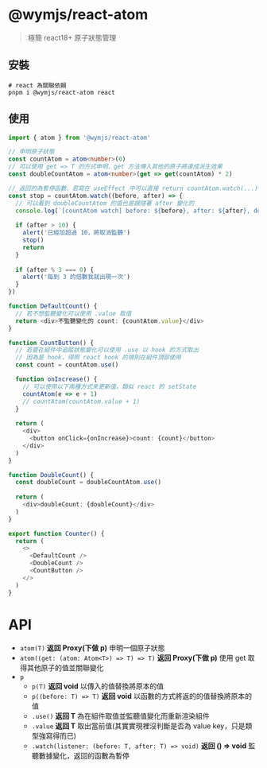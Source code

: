 @wymjs/react-atom
===

> 極簡 react18+ 原子狀態管理

## 安裝

```shell
# react 為關聯依賴
pnpm i @wymjs/react-atom react
```

## 使用

```typescript jsx
import { atom } from '@wymjs/react-atom'

// 申明原子狀態
const countAtom = atom<number>(0)
// 可以使用 get => T 的方式申明，get 方法傳入其他的原子將達成派生效果
const doubleCountAtom = atom<number>(get => get(countAtom) * 2)

// 返回的為暫停函數，若寫在 useEffect 中可以直接 return countAtom.watch(...)
const stop = countAtom.watch((before, after) => {
  // 可以看到 doubleCountAtom 的值也是跟隨著 after 變化的
  console.log(`[countAtom watch] before: ${before}, after: ${after}, doubleCount: ${doubleCountAtom.value}`)
  
  if (after > 10) {
    alert('已經加超過 10，將取消監聽')
    stop()
    return
  }
  
  if (after % 3 === 0) {
    alert('每到 3 的倍數我就出現一次')
  } 
})

function DefaultCount() {
  // 若不想監聽變化可以使用 .value 取值
  return <div>不監聽變化的 count: {countAtom.value}</div>
}

function CountButton() {
  // 若要在組件中追蹤狀態變化可以使用 .use 以 hook 的方式取出
  // 因為是 hook，得照 react hook 的規則在組件頂部使用
  const count = countAtom.use()

  function onIncrease() {
    // 可以使用以下兩種方式來更新值，類似 react 的 setState
    countAtom(e => e + 1)
    // countAtom(countAtom.value + 1)
  }
  
  return (
    <div>
      <button onClick={onIncrease}>count: {count}</button>
    </div>
  )
}

function DoubleCount() {
  const doubleCount = doubleCountAtom.use()
  
  return (
    <div>doubleCount: {doubleCount}</div>
  )
}

export function Counter() {
  return (
    <>
      <DefaultCount />
      <DoubleCount />
      <CountButton />
    </>
  )
}
```

# API

- `atom(T)` **返回 Proxy(下做 p)** 申明一個原子狀態
- `atom((get: (atom: Atom<T>) => T) => T)` **返回 Proxy(下做 p)** 使用 get 取得其他原子的值並關聯變化
- `p`
  - `p(T)` **返回 void** 以傳入的值替換將原本的值
  - `p((before: T) => T)` **返回 void** 以函數的方式將返的的值替換將原本的值
  - `.use()` **返回 T** 為在組件取值並監聽值變化而重新渲染組件
  - `.value` **返回 T** 取出當前值(其實實現裡沒判斷是否為 value key，只是類型強寫得而已)
  - `.watch(listener: (before: T, after: T) => void)` **返回 () => void** 監聽數據變化，返回的函數為暫停
